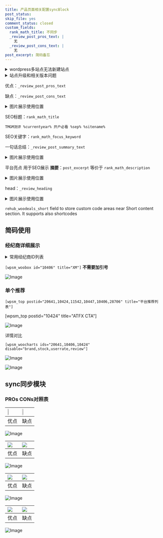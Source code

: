 ```yaml
---
title: 产品页面相关配置syncBlock
post_status: 
skip_file: yes
comment_status: closed
custom_fields:
  rank_math_title: 不同步
  _review_post_pros_text: |
    无
  _review_post_cons_text: |
    无
post_excerpt: 简码备忘
---
```

<details><summary>wordpress多站点无法新建站点</summary>

<li>和报错需要清理cookies一样的原因</li>
<li>wp-config.php里面<code>define( 'SUBDOMAIN_INSTALL', false );//子域名安装</code></li>
<li>新建子站点是用<code>define( 'SUBDOMAIN_INSTALL', true);//子域名安装</code> 完成以后，改成<code>false</code></li>
</details>

<details><summary>站点升级和相关版本问题</summary>

<p>wordpress：5.9.9
woocommerce：7.5.1
出现问题的地方：主题选项里面>><strong>Product layout >>compact style</strong></p>
<p>如何出现没有用过的字段 导致无法保存。先导出配置 然后进行修改，后面再次恢复即可。</p>
<p>出现部分字段无法显示时，需要返回默认布局后，对产品进行保存就好了。</p>
<p></p>
</details>

优点：`_review_post_pros_text`

缺点：`_review_post_cons_text`

<details><summary>图片展示使用位置</summary>

<img src="https://prod-files-secure.s3.us-west-2.amazonaws.com/39ed1227-6d7d-4570-be36-9ccd4a2c4241/f51d3d83-55d4-4bdf-9604-f37ec77ab556/Untitled.png?X-Amz-Algorithm=AWS4-HMAC-SHA256&X-Amz-Content-Sha256=UNSIGNED-PAYLOAD&X-Amz-Credential=ASIAZI2LB4666FYHEV3J%2F20250912%2Fus-west-2%2Fs3%2Faws4_request&X-Amz-Date=20250912T105517Z&X-Amz-Expires=3600&X-Amz-Security-Token=IQoJb3JpZ2luX2VjELL%2F%2F%2F%2F%2F%2F%2F%2F%2F%2FwEaCXVzLXdlc3QtMiJHMEUCIQD0fqxUmeFiFLhG1%2BgkNzXdjjvyGKxMm%2FDFO25dex9C%2BQIge2Og2jVDp9fJ5rtpo%2F5Nzw5NlHkvxktzfSgEpcjFpJMq%2FwMIKxAAGgw2Mzc0MjMxODM4MDUiDPIUsYOAl7n0KS7asircA1coE0F6gy9v%2Bf8VAIuEjiuCtWvRbETZWnDJKgkFVSktlca6p8R32cNDmpG5aH%2F%2BkjYmqibdItz%2FkIgVM0JLNq5F%2FojpKIHzc%2BVl69FMMeThjgH6Bx%2Boj%2BxixjJKIWvg6kgy%2BDlECW3jDLtu4JwF4UIXFrft1aIHVZJQwdyG8mwhyy5t0U8JRxqlqtupDe8YOWmS%2FqGNVtJdRf7QX9Qyw5rTbXR1Mv%2BrlNo5FYvey2Y9mUpqEXwFshxDeXYMiD4DAjuLUN6iQSZyIZDxovBmOGEnBcAbHIp0T4pGlsalSqVhSjdtb%2FZ2JsDUa6xL3GYiy26rEf%2BIK8woi5tm%2FKBdhHRZ7MDB9PPjHBRgbwoyaM45RdOk%2FJ1FjmdlFF7dM4qCfkNZtJTwPKKEzuLopVaTyUPh3lDazQdgmIdNTmdTsQxz347nLJtHtHYQ0Y85ICsLEQOzEOTOSAyyEyP2zuhgDC9iSYKLKz5ERoUp4TWJDtxGQ5qDDmftKAKnH5QDT1gBT%2FamBQ3UfW5VZCoknswsYiHVCu4RCPNvETG%2BPVVOLpuwpsLowEVPzSf00X1bzWr%2FfKaQ7yDKHyuGFMprMVsOLZSGk5lEXFz6MA7Ageaec56ZoB4Nmz7qWl7LrCh3MOvlj8YGOqUBlnil0fHlNcAgjM3dhYa%2BzFSLyRXlxIY%2B5n5fUeGHWEgf%2B0ZfM1vd0GSSoERFp%2BFrDiA%2BF0JTU%2BYdHLjciL3%2Bydgte09%2BVH1%2FFCyx4QmHVzpxqRrPMP0ozQXzs397uzWfLTsRFSdJ6yqHrgnaaEiKG3r4Jgmpx2OHDJi2kEjHvdB%2BoMkFgvxATxqwZvIB2giptMtGwrJjNGpMdWM9sIiLn8Mfzin1&X-Amz-Signature=4cb67237f0c1a06c51d966c70fbcb3c9fd3ce204c06a9a7a3b8fb454f552f26a&X-Amz-SignedHeaders=host&x-amz-checksum-mode=ENABLED&x-id=GetObject" alt="Image">
</details>

SEO标题：`rank_math_title`

`TMGM测评 %currentyear% 开户必看 %sep% %sitename%`

SEO关键字：`rank_math_focus_keyword`

一句话总结：`_review_post_summary_text`

<details><summary>图片展示使用位置</summary>

<img src="https://prod-files-secure.s3.us-west-2.amazonaws.com/39ed1227-6d7d-4570-be36-9ccd4a2c4241/4b96a922-296c-4f4e-8630-d1c870cbce01/Untitled.png?X-Amz-Algorithm=AWS4-HMAC-SHA256&X-Amz-Content-Sha256=UNSIGNED-PAYLOAD&X-Amz-Credential=ASIAZI2LB466V45POXEB%2F20250912%2Fus-west-2%2Fs3%2Faws4_request&X-Amz-Date=20250912T105517Z&X-Amz-Expires=3600&X-Amz-Security-Token=IQoJb3JpZ2luX2VjELL%2F%2F%2F%2F%2F%2F%2F%2F%2F%2FwEaCXVzLXdlc3QtMiJHMEUCIGvElA1kZaVtaKTcRbZYG7L7iUxbLJswwl0A%2Fsiutvu8AiEAwtZB5vf6CRXJJh3QXbo%2BRNCR9K7%2FR0AvgaJhswoNUGQq%2FwMIKxAAGgw2Mzc0MjMxODM4MDUiDLMJbADZ0MuQEwvxSSrcA7zE5OAcRukfHJdCum90GOCN9v38r9OO1IRBbI2kD04KWE1OxZEA7tSzXO4bn95sBv%2BPWYOJgDeIHDmkelYMik1433BCV8x%2F6hxPqtb4MXPKeyDjEDK9bRZ3vR1noJ9JJ4BIyIAQWEyKy9dU38FuN0B3VTrA%2FTB0r%2BTdovWlgM3breCvVvmJNf6tD3jj%2Bh4wCvlefRgf33dfpqoQfUdesDeAKxEl%2FJUxIG4dZdTO1jMOrnxocMLnifJ2ZpxFolMycQb%2FUk4P%2FvWrFPLgffCeq7e9SZRbCcupZMRmJlFggUhJoXF%2FeULkRYurQUVj9ba%2Bwu7S9IPOQ83o0VZQB19Kec0y%2FWydkY%2Bln89WEVzhosXmQ%2BTiI48cPdq7Rke86N5MHHpGChqinBvehKV%2FWbRuVaNj25E01dGqIJ1eruUUIA0LXF9WzttSDB2EAZkw4BGKgnHYTCm2TjfROpJalaH4RVVCdZ1Knv%2BwFBBYx51LtFWznSvssvk0oNdrmzo%2B3X9FiatLCdq5KHj0oTvpAORcOiKQjVeN0lPPdG%2BdUTBx4jpppK1s5mQQIcpS4BGnS0uZ8DZ2g1htJO40MOti1IPZIAD%2Bi%2FCffX%2F9hc%2F7y8yA0bB8lVfhK4GOGvoX0hJPMJHmj8YGOqUBwDaxiCrKfu%2F3%2BI2YK%2FevIItQsefxVasObGF2WUcYnFtY2pVf3kaa4FEG0F07qwK8NFX4XqxBJmOeBK8pALr9QhzG%2FbbCGhj%2FQYHwvGhb6Uf45GxT1SKjHp01NEbF6ULjv10lMIHOufWnsRq0FusdDwQNW24Skrb5KfD36c8IR7S5vfRVJQWQZDPw9fNriG9EmUmiG9fVJFZfmlxbJqW3JMrQx%2FMw&X-Amz-Signature=5dacfba35672351d00e1de68f6d1ffd3210cd8cf34ddcd25c0bcc67f34bc498a&X-Amz-SignedHeaders=host&x-amz-checksum-mode=ENABLED&x-id=GetObject" alt="Image">
</details>

平台亮点 用于SEO展示 **摘要**：`post_excerpt`  等价于 `rank_math_description`

<details><summary>图片展示使用位置</summary>

<img src="https://prod-files-secure.s3.us-west-2.amazonaws.com/39ed1227-6d7d-4570-be36-9ccd4a2c4241/1ee11f63-b60a-4dfe-a7a7-d58ff23b5d88/Untitled.png?X-Amz-Algorithm=AWS4-HMAC-SHA256&X-Amz-Content-Sha256=UNSIGNED-PAYLOAD&X-Amz-Credential=ASIAZI2LB466QL6XMUXW%2F20250912%2Fus-west-2%2Fs3%2Faws4_request&X-Amz-Date=20250912T105517Z&X-Amz-Expires=3600&X-Amz-Security-Token=IQoJb3JpZ2luX2VjELL%2F%2F%2F%2F%2F%2F%2F%2F%2F%2FwEaCXVzLXdlc3QtMiJIMEYCIQDZVVWwRit10OC%2FKoJaNWWKwPYmEAFNCp6ZjIp00PdeDAIhAMNy8Do479UpP%2Ba1vOO9N7c0wWGp13LKxbl0pGwpVR6ZKv8DCCsQABoMNjM3NDIzMTgzODA1IgzGEEm7pktB4ptnExAq3ANDN4m4bYQbxyfalRq3LU6RYlSnFNHyyC9EAa4ws9a%2FFJhs%2BZ3nYDjfkFWOhDm48%2FC5mHpgYDWZd51RTD34ZOmjZwpjz2uAPioDbc4NRabHB2K1SQJYZrn1bcWi21chOS56TEk4ka%2B8Ov2PdWWC8GjHUuAuQkncJZiZTYpknL7v7RbhffXx2pYyYvBlJYEJMGtzedf540Gc45VStUc48XYgWdD5tU76TK%2BSKNYLZ9TQRWbL5gEGrkIhwtyPRojv3yWpwqnDLk%2B65FKMH2WXuzJNHr%2F8Gv2kiOEOy4UvufNs7cS2LE4amnKMVXxkdPUCa7AkVEqp%2BJvZoElQ3rZQn0gCnTt%2FRN1BXHueu52XVqDfmtnjanIwAtKwar%2BgYvk71YZfECBMTUhbVgUw0c5r3uyutnACOrVMQQuKIw3B31OmruiNw9gl5m%2B%2BuwfHJ%2FddYTO0IAX3OK2WJKRh0GZW9aV0hQym1VKp6LJAxtogC%2FWHToig7quvtbikNfb0C2Y75NbFazoIQcOxZVqUtHeD3aM5mlV2JDVv7Ikh5Ag0mF7h0H10HOADxMKN7rWqxE1uZ0Iw0CdyukzCSdPRx1IhVDzrV2yiUKVSb91n0iKYg99vZ%2FODWwSYUIccfUF5uTDO5o%2FGBjqkATCPRDibgrJSgmGumcGXjFDwZGTep41AJPoOUfjHsb8Xcn6orOW4hnNYrN3q2eRhID3uM592oXXKoMjlgcMOQVyaoYOv77hdfir5TcpddtGLzhK3%2F6wfXmMu5ugZmqWMTp29ZnjBt8L76cuORYarbtQv2Dq414mr%2BVefxDXFCpFIv4L3970ErCJHvCal2vsjI7yuUCDklCPJbWudJGHVWLqfcH3L&X-Amz-Signature=944950dfd00346e000d1e52105351af0b4729074dae26a25598c36a45b82dcf6&X-Amz-SignedHeaders=host&x-amz-checksum-mode=ENABLED&x-id=GetObject" alt="Image">
<img src="https://prod-files-secure.s3.us-west-2.amazonaws.com/39ed1227-6d7d-4570-be36-9ccd4a2c4241/ad4118b5-78d8-4fbe-801e-3b29b5d99c01/Untitled.png?X-Amz-Algorithm=AWS4-HMAC-SHA256&X-Amz-Content-Sha256=UNSIGNED-PAYLOAD&X-Amz-Credential=ASIAZI2LB466QL6XMUXW%2F20250912%2Fus-west-2%2Fs3%2Faws4_request&X-Amz-Date=20250912T105517Z&X-Amz-Expires=3600&X-Amz-Security-Token=IQoJb3JpZ2luX2VjELL%2F%2F%2F%2F%2F%2F%2F%2F%2F%2FwEaCXVzLXdlc3QtMiJIMEYCIQDZVVWwRit10OC%2FKoJaNWWKwPYmEAFNCp6ZjIp00PdeDAIhAMNy8Do479UpP%2Ba1vOO9N7c0wWGp13LKxbl0pGwpVR6ZKv8DCCsQABoMNjM3NDIzMTgzODA1IgzGEEm7pktB4ptnExAq3ANDN4m4bYQbxyfalRq3LU6RYlSnFNHyyC9EAa4ws9a%2FFJhs%2BZ3nYDjfkFWOhDm48%2FC5mHpgYDWZd51RTD34ZOmjZwpjz2uAPioDbc4NRabHB2K1SQJYZrn1bcWi21chOS56TEk4ka%2B8Ov2PdWWC8GjHUuAuQkncJZiZTYpknL7v7RbhffXx2pYyYvBlJYEJMGtzedf540Gc45VStUc48XYgWdD5tU76TK%2BSKNYLZ9TQRWbL5gEGrkIhwtyPRojv3yWpwqnDLk%2B65FKMH2WXuzJNHr%2F8Gv2kiOEOy4UvufNs7cS2LE4amnKMVXxkdPUCa7AkVEqp%2BJvZoElQ3rZQn0gCnTt%2FRN1BXHueu52XVqDfmtnjanIwAtKwar%2BgYvk71YZfECBMTUhbVgUw0c5r3uyutnACOrVMQQuKIw3B31OmruiNw9gl5m%2B%2BuwfHJ%2FddYTO0IAX3OK2WJKRh0GZW9aV0hQym1VKp6LJAxtogC%2FWHToig7quvtbikNfb0C2Y75NbFazoIQcOxZVqUtHeD3aM5mlV2JDVv7Ikh5Ag0mF7h0H10HOADxMKN7rWqxE1uZ0Iw0CdyukzCSdPRx1IhVDzrV2yiUKVSb91n0iKYg99vZ%2FODWwSYUIccfUF5uTDO5o%2FGBjqkATCPRDibgrJSgmGumcGXjFDwZGTep41AJPoOUfjHsb8Xcn6orOW4hnNYrN3q2eRhID3uM592oXXKoMjlgcMOQVyaoYOv77hdfir5TcpddtGLzhK3%2F6wfXmMu5ugZmqWMTp29ZnjBt8L76cuORYarbtQv2Dq414mr%2BVefxDXFCpFIv4L3970ErCJHvCal2vsjI7yuUCDklCPJbWudJGHVWLqfcH3L&X-Amz-Signature=2934b6c5c5d7df34841238e22693fde100f36b65d277c3b16fbfc7a9976ffee0&X-Amz-SignedHeaders=host&x-amz-checksum-mode=ENABLED&x-id=GetObject" alt="Image">
<img src="https://prod-files-secure.s3.us-west-2.amazonaws.com/39ed1227-6d7d-4570-be36-9ccd4a2c4241/a38cf7c9-a79c-4b64-9e94-13589fe0758b/Untitled.png?X-Amz-Algorithm=AWS4-HMAC-SHA256&X-Amz-Content-Sha256=UNSIGNED-PAYLOAD&X-Amz-Credential=ASIAZI2LB466QL6XMUXW%2F20250912%2Fus-west-2%2Fs3%2Faws4_request&X-Amz-Date=20250912T105517Z&X-Amz-Expires=3600&X-Amz-Security-Token=IQoJb3JpZ2luX2VjELL%2F%2F%2F%2F%2F%2F%2F%2F%2F%2FwEaCXVzLXdlc3QtMiJIMEYCIQDZVVWwRit10OC%2FKoJaNWWKwPYmEAFNCp6ZjIp00PdeDAIhAMNy8Do479UpP%2Ba1vOO9N7c0wWGp13LKxbl0pGwpVR6ZKv8DCCsQABoMNjM3NDIzMTgzODA1IgzGEEm7pktB4ptnExAq3ANDN4m4bYQbxyfalRq3LU6RYlSnFNHyyC9EAa4ws9a%2FFJhs%2BZ3nYDjfkFWOhDm48%2FC5mHpgYDWZd51RTD34ZOmjZwpjz2uAPioDbc4NRabHB2K1SQJYZrn1bcWi21chOS56TEk4ka%2B8Ov2PdWWC8GjHUuAuQkncJZiZTYpknL7v7RbhffXx2pYyYvBlJYEJMGtzedf540Gc45VStUc48XYgWdD5tU76TK%2BSKNYLZ9TQRWbL5gEGrkIhwtyPRojv3yWpwqnDLk%2B65FKMH2WXuzJNHr%2F8Gv2kiOEOy4UvufNs7cS2LE4amnKMVXxkdPUCa7AkVEqp%2BJvZoElQ3rZQn0gCnTt%2FRN1BXHueu52XVqDfmtnjanIwAtKwar%2BgYvk71YZfECBMTUhbVgUw0c5r3uyutnACOrVMQQuKIw3B31OmruiNw9gl5m%2B%2BuwfHJ%2FddYTO0IAX3OK2WJKRh0GZW9aV0hQym1VKp6LJAxtogC%2FWHToig7quvtbikNfb0C2Y75NbFazoIQcOxZVqUtHeD3aM5mlV2JDVv7Ikh5Ag0mF7h0H10HOADxMKN7rWqxE1uZ0Iw0CdyukzCSdPRx1IhVDzrV2yiUKVSb91n0iKYg99vZ%2FODWwSYUIccfUF5uTDO5o%2FGBjqkATCPRDibgrJSgmGumcGXjFDwZGTep41AJPoOUfjHsb8Xcn6orOW4hnNYrN3q2eRhID3uM592oXXKoMjlgcMOQVyaoYOv77hdfir5TcpddtGLzhK3%2F6wfXmMu5ugZmqWMTp29ZnjBt8L76cuORYarbtQv2Dq414mr%2BVefxDXFCpFIv4L3970ErCJHvCal2vsjI7yuUCDklCPJbWudJGHVWLqfcH3L&X-Amz-Signature=0a12c40abde813fff4195674ab4bbb0a506ab869be83e91a0fde19cffc79d7bd&X-Amz-SignedHeaders=host&x-amz-checksum-mode=ENABLED&x-id=GetObject" alt="Image">
<img src="https://prod-files-secure.s3.us-west-2.amazonaws.com/39ed1227-6d7d-4570-be36-9ccd4a2c4241/7da6fc1e-d2ac-42ae-8c75-cb5749aa18f6/Untitled.png?X-Amz-Algorithm=AWS4-HMAC-SHA256&X-Amz-Content-Sha256=UNSIGNED-PAYLOAD&X-Amz-Credential=ASIAZI2LB466QL6XMUXW%2F20250912%2Fus-west-2%2Fs3%2Faws4_request&X-Amz-Date=20250912T105517Z&X-Amz-Expires=3600&X-Amz-Security-Token=IQoJb3JpZ2luX2VjELL%2F%2F%2F%2F%2F%2F%2F%2F%2F%2FwEaCXVzLXdlc3QtMiJIMEYCIQDZVVWwRit10OC%2FKoJaNWWKwPYmEAFNCp6ZjIp00PdeDAIhAMNy8Do479UpP%2Ba1vOO9N7c0wWGp13LKxbl0pGwpVR6ZKv8DCCsQABoMNjM3NDIzMTgzODA1IgzGEEm7pktB4ptnExAq3ANDN4m4bYQbxyfalRq3LU6RYlSnFNHyyC9EAa4ws9a%2FFJhs%2BZ3nYDjfkFWOhDm48%2FC5mHpgYDWZd51RTD34ZOmjZwpjz2uAPioDbc4NRabHB2K1SQJYZrn1bcWi21chOS56TEk4ka%2B8Ov2PdWWC8GjHUuAuQkncJZiZTYpknL7v7RbhffXx2pYyYvBlJYEJMGtzedf540Gc45VStUc48XYgWdD5tU76TK%2BSKNYLZ9TQRWbL5gEGrkIhwtyPRojv3yWpwqnDLk%2B65FKMH2WXuzJNHr%2F8Gv2kiOEOy4UvufNs7cS2LE4amnKMVXxkdPUCa7AkVEqp%2BJvZoElQ3rZQn0gCnTt%2FRN1BXHueu52XVqDfmtnjanIwAtKwar%2BgYvk71YZfECBMTUhbVgUw0c5r3uyutnACOrVMQQuKIw3B31OmruiNw9gl5m%2B%2BuwfHJ%2FddYTO0IAX3OK2WJKRh0GZW9aV0hQym1VKp6LJAxtogC%2FWHToig7quvtbikNfb0C2Y75NbFazoIQcOxZVqUtHeD3aM5mlV2JDVv7Ikh5Ag0mF7h0H10HOADxMKN7rWqxE1uZ0Iw0CdyukzCSdPRx1IhVDzrV2yiUKVSb91n0iKYg99vZ%2FODWwSYUIccfUF5uTDO5o%2FGBjqkATCPRDibgrJSgmGumcGXjFDwZGTep41AJPoOUfjHsb8Xcn6orOW4hnNYrN3q2eRhID3uM592oXXKoMjlgcMOQVyaoYOv77hdfir5TcpddtGLzhK3%2F6wfXmMu5ugZmqWMTp29ZnjBt8L76cuORYarbtQv2Dq414mr%2BVefxDXFCpFIv4L3970ErCJHvCal2vsjI7yuUCDklCPJbWudJGHVWLqfcH3L&X-Amz-Signature=9467a93549c4bf774bdef889d434b61279074911a50f93b17d53e3f3fcc8cc81&X-Amz-SignedHeaders=host&x-amz-checksum-mode=ENABLED&x-id=GetObject" alt="Image">
<img src="https://prod-files-secure.s3.us-west-2.amazonaws.com/39ed1227-6d7d-4570-be36-9ccd4a2c4241/7e97f40a-eaee-47f5-b2f9-475f96808fa7/Untitled.png?X-Amz-Algorithm=AWS4-HMAC-SHA256&X-Amz-Content-Sha256=UNSIGNED-PAYLOAD&X-Amz-Credential=ASIAZI2LB466QL6XMUXW%2F20250912%2Fus-west-2%2Fs3%2Faws4_request&X-Amz-Date=20250912T105517Z&X-Amz-Expires=3600&X-Amz-Security-Token=IQoJb3JpZ2luX2VjELL%2F%2F%2F%2F%2F%2F%2F%2F%2F%2FwEaCXVzLXdlc3QtMiJIMEYCIQDZVVWwRit10OC%2FKoJaNWWKwPYmEAFNCp6ZjIp00PdeDAIhAMNy8Do479UpP%2Ba1vOO9N7c0wWGp13LKxbl0pGwpVR6ZKv8DCCsQABoMNjM3NDIzMTgzODA1IgzGEEm7pktB4ptnExAq3ANDN4m4bYQbxyfalRq3LU6RYlSnFNHyyC9EAa4ws9a%2FFJhs%2BZ3nYDjfkFWOhDm48%2FC5mHpgYDWZd51RTD34ZOmjZwpjz2uAPioDbc4NRabHB2K1SQJYZrn1bcWi21chOS56TEk4ka%2B8Ov2PdWWC8GjHUuAuQkncJZiZTYpknL7v7RbhffXx2pYyYvBlJYEJMGtzedf540Gc45VStUc48XYgWdD5tU76TK%2BSKNYLZ9TQRWbL5gEGrkIhwtyPRojv3yWpwqnDLk%2B65FKMH2WXuzJNHr%2F8Gv2kiOEOy4UvufNs7cS2LE4amnKMVXxkdPUCa7AkVEqp%2BJvZoElQ3rZQn0gCnTt%2FRN1BXHueu52XVqDfmtnjanIwAtKwar%2BgYvk71YZfECBMTUhbVgUw0c5r3uyutnACOrVMQQuKIw3B31OmruiNw9gl5m%2B%2BuwfHJ%2FddYTO0IAX3OK2WJKRh0GZW9aV0hQym1VKp6LJAxtogC%2FWHToig7quvtbikNfb0C2Y75NbFazoIQcOxZVqUtHeD3aM5mlV2JDVv7Ikh5Ag0mF7h0H10HOADxMKN7rWqxE1uZ0Iw0CdyukzCSdPRx1IhVDzrV2yiUKVSb91n0iKYg99vZ%2FODWwSYUIccfUF5uTDO5o%2FGBjqkATCPRDibgrJSgmGumcGXjFDwZGTep41AJPoOUfjHsb8Xcn6orOW4hnNYrN3q2eRhID3uM592oXXKoMjlgcMOQVyaoYOv77hdfir5TcpddtGLzhK3%2F6wfXmMu5ugZmqWMTp29ZnjBt8L76cuORYarbtQv2Dq414mr%2BVefxDXFCpFIv4L3970ErCJHvCal2vsjI7yuUCDklCPJbWudJGHVWLqfcH3L&X-Amz-Signature=a04c576d6804a379c40e9440d9aec7cb90ec5521a108fc69165df1aa9a94ccd0&X-Amz-SignedHeaders=host&x-amz-checksum-mode=ENABLED&x-id=GetObject" alt="Image">
</details>

head：`_review_heading`

<details><summary>图片展示使用位置</summary>

<img src="https://prod-files-secure.s3.us-west-2.amazonaws.com/39ed1227-6d7d-4570-be36-9ccd4a2c4241/3a4650ad-9887-415c-889a-edd51fa54f27/Untitled.png?X-Amz-Algorithm=AWS4-HMAC-SHA256&X-Amz-Content-Sha256=UNSIGNED-PAYLOAD&X-Amz-Credential=ASIAZI2LB4664YBPD4GR%2F20250912%2Fus-west-2%2Fs3%2Faws4_request&X-Amz-Date=20250912T105517Z&X-Amz-Expires=3600&X-Amz-Security-Token=IQoJb3JpZ2luX2VjELP%2F%2F%2F%2F%2F%2F%2F%2F%2F%2FwEaCXVzLXdlc3QtMiJHMEUCIQC6s8%2FmX7CqBZ5eWtgSz2FW9NYJYpjwQ1NpOrjhaFM5ewIgXQnA5p5W1qzX5kCVeiNly6ZhmtszCWb%2FSVk%2BiR%2Bfyroq%2FwMIKxAAGgw2Mzc0MjMxODM4MDUiDFBvpKH8qrhL9yYrJSrcA%2FojwdAL5%2BUZbiTsbq8ePUU%2BhpL%2F5HWqUhAD7l%2B1TgZJO0LacfKNEk2ZCFWuw77QrnDBSrxvOTYDylQYrJcNrZuc3T3ZPiUVBV%2BDXeClg6jveqTg9zdjJ4JDm8fASjvXD7lwUEC4NQOiLRgpcW%2FPyXJj3BSpngJxCXDwNApJ6NNIcsc2AspWpzh9AE1Cppl7izL0f%2FpIXCJLLDimm07GIky16yIHHW3N9xyWb%2FFfLVq%2F0S1t4ownwEplnY%2BJmgNFBhKYcnqrT9CFSVu%2FOzd3Yeflvau5uTWdKZqINE2uCESUl0hphs7p%2FMO0Q9509KwgJ%2FbCbxIvDR7DOU7UzDnRl6Dq6boS7Sko1jcSdNRYtbMtNJJ0LlIU8%2FjtNq4f36zFOIGo9g6gQMpYZPEvU7bSPCyfxesiczkPuIh7P%2BSVlja6Vr%2Ff%2B9V06juV9qRvN1VfoPusi9uewElpWa5XM9NCvn8fArKsphgkYMzo4ZEUdjnUaefEkbjolDlaewgGmbqLApqNIJ8opoEIkd0s8%2F%2BB2hvtRfRizSFARPwmQooTsgRpBKkFZKnzBHqKz%2FQYTJCZEIbwXnnrpGAy2nqJTe7Uspemumg2c%2BFxPQ%2FabjZ%2BDRXagAIbQCz5XxVGVD4bMODmj8YGOqUBVM1bU1%2Fso2k6Xy%2BV%2FvTXO1iEOS9UBdK6fr%2Fxjk4Nd7tlGH%2FFD1kDnXjoN0%2FmESod%2F0UUBEQSII81lJvnMwD4SdsYxOnAOdPizTGtSuqNDokJNMGqeVlqjRJg4xtE4Y4wyO30soPprw2NgpJb8WSRVld03lY%2FVz%2FKeGV6sEgj4f7WPu9C2%2FtWUgew3DVe6w8H6TakXTkR62tpHCwjNv6w0JO16%2FHP&X-Amz-Signature=8d7e15dae3f45a3bf049faf0353107f638fd27750f150bf87f933c4728b6361e&X-Amz-SignedHeaders=host&x-amz-checksum-mode=ENABLED&x-id=GetObject" alt="Image">
</details>

`rehub_woodeals_short`	field to store custom code areas near Short content section. It supports also shortcodes



## 简码使用

### 经纪商详细展示

<details><summary>常用经纪商ID列表</summary>

<pre><code class="php">嘉盛 ===> 20641  [wpsm_woobox id="20641" title="嘉盛"]
易信easymarkets ===> 11542  [wpsm_woobox id="11542" title="易信easymarkets"]
ATFX外汇 ===> 10424  [wpsm_woobox id="10424" title="ATFX"]
XM ===> 10406  [wpsm_woobox id="10406" title="XM"]
TMGM ===> 29622  [wpsm_woobox id="29622" title="TMGM"]
HYCM ===> 10447  [wpsm_woobox id="10447" title="HYCM"]
fpmarkets澳福外汇 ===> 20639  [wpsm_woobox id="20639" title="fpmarkets澳福外汇"]</code></pre>
</details>

`[wpsm_woobox id="10406" title="XM"]` **不需要加引号**

![Image](https://prod-files-secure.s3.us-west-2.amazonaws.com/39ed1227-6d7d-4570-be36-9ccd4a2c4241/4f898f9d-0fa7-4e43-acd3-ac6bc7be575a/Untitled.png?X-Amz-Algorithm=AWS4-HMAC-SHA256&X-Amz-Content-Sha256=UNSIGNED-PAYLOAD&X-Amz-Credential=ASIAZI2LB4665EYQ4NEV%2F20250912%2Fus-west-2%2Fs3%2Faws4_request&X-Amz-Date=20250912T105516Z&X-Amz-Expires=3600&X-Amz-Security-Token=IQoJb3JpZ2luX2VjELL%2F%2F%2F%2F%2F%2F%2F%2F%2F%2FwEaCXVzLXdlc3QtMiJIMEYCIQDTkMhuxRvRi6TxaCk5xI734RiFcTpboXN6s6ka8nExowIhAOcKRla2wtboF0H8vphQmV3%2BDsdJfzpaO6buo4qv9cd%2BKv8DCCsQABoMNjM3NDIzMTgzODA1Igwv97hIMf2nCpyLlKEq3ANYzXq92b7rPOLRW4sA4jeIK7kpfIssIFCB2Kvelpi2dEIXUdEH9F6XT%2FT9%2BQlu2z9QiR3PFdxrvpbvbn0%2FS9PieFOYFDNF9%2FMbI%2BISYmrqb7tltJxFjuZZY1cn6T4kwMANzYv8gcBMkgRKPofnQ%2FaB7sWBK8H%2Fv77ENrdaniZyowvqPu5YfGkuB%2Bf6gWJAClsGvBa%2Br%2FHJ%2BCuUNX8YYDwHmP%2BX2wtZbnljSGh%2B6%2BZOOn3g0T%2BESEkwFJvcfyFQs63zG5BFGgNlLYYBTM5TO7khX4oHQxgi9p%2FoPVZhz2KokbJqsjbyqZW%2FCzEWmgkmL07DJYwsLt62ekStk9C7AzcgWsX7NAVJ3G4e302li2ZEMcmPpa1ng1Y5Pdg%2FNE9Lz4nJRwnsWHXchm3nbnkxL5pUhGoH%2FOyriX4vNoJNqSkIJSWh%2BnKCD60zmZRswHY1M9ks26eqaJfhVZOpOdz5p2DEwHTYi1N1e%2BrNGVTKA3A%2FxE99EhrZ%2BPzcTToTxKX7dijKD2H2eCuUlddgfuaGTwS7R5ELeZJaonlXpqqt3yg0pm7IpYnQATSm6nP7zQ6QCorH7WpnXNK7CwXddciH7D%2BCDtaxDJfnuDg23gZ4Ysb3%2FjrzPCTiGxaNnuV4kTD%2F5Y%2FGBjqkAZ2sje%2F0lkq0A2gD8bE%2BEK%2FXdhUEzHEz4rc3GHa332VtG5sfcSKdR%2BbTDSx6Y0eUKUHFquLVyfQdZwBN%2BKj%2FBcU7mmF6PVN67pRrSfDZH0qHJqt7%2Bqc%2B8H3Uo0uUfxWmFRZsDg%2F%2FrZlXsYJq3xl1GDaB8ZX933B4rXwt4FOPAklMGnCjvzKPQ%2B1Hovk4pUCtLMzUPr%2BI%2FlsZRYax1b1sbFp0Ed0N&X-Amz-Signature=5e9be764991e21a708e5164f6e4bcd77d544f1d6b8a3c6fec8c338cbf6adfe16&X-Amz-SignedHeaders=host&x-amz-checksum-mode=ENABLED&x-id=GetObject)

### 单个推荐
`[wpsm_top postid="20641,10424,11542,10447,10406,28706" title="平台推荐列表"]`

[wpsm_top postid="10424" title="ATFX CTA"]

![Image](https://prod-files-secure.s3.us-west-2.amazonaws.com/39ed1227-6d7d-4570-be36-9ccd4a2c4241/5ac620dc-51a8-48b6-b55d-91f47299193c/Untitled.png?X-Amz-Algorithm=AWS4-HMAC-SHA256&X-Amz-Content-Sha256=UNSIGNED-PAYLOAD&X-Amz-Credential=ASIAZI2LB4665EYQ4NEV%2F20250912%2Fus-west-2%2Fs3%2Faws4_request&X-Amz-Date=20250912T105516Z&X-Amz-Expires=3600&X-Amz-Security-Token=IQoJb3JpZ2luX2VjELL%2F%2F%2F%2F%2F%2F%2F%2F%2F%2FwEaCXVzLXdlc3QtMiJIMEYCIQDTkMhuxRvRi6TxaCk5xI734RiFcTpboXN6s6ka8nExowIhAOcKRla2wtboF0H8vphQmV3%2BDsdJfzpaO6buo4qv9cd%2BKv8DCCsQABoMNjM3NDIzMTgzODA1Igwv97hIMf2nCpyLlKEq3ANYzXq92b7rPOLRW4sA4jeIK7kpfIssIFCB2Kvelpi2dEIXUdEH9F6XT%2FT9%2BQlu2z9QiR3PFdxrvpbvbn0%2FS9PieFOYFDNF9%2FMbI%2BISYmrqb7tltJxFjuZZY1cn6T4kwMANzYv8gcBMkgRKPofnQ%2FaB7sWBK8H%2Fv77ENrdaniZyowvqPu5YfGkuB%2Bf6gWJAClsGvBa%2Br%2FHJ%2BCuUNX8YYDwHmP%2BX2wtZbnljSGh%2B6%2BZOOn3g0T%2BESEkwFJvcfyFQs63zG5BFGgNlLYYBTM5TO7khX4oHQxgi9p%2FoPVZhz2KokbJqsjbyqZW%2FCzEWmgkmL07DJYwsLt62ekStk9C7AzcgWsX7NAVJ3G4e302li2ZEMcmPpa1ng1Y5Pdg%2FNE9Lz4nJRwnsWHXchm3nbnkxL5pUhGoH%2FOyriX4vNoJNqSkIJSWh%2BnKCD60zmZRswHY1M9ks26eqaJfhVZOpOdz5p2DEwHTYi1N1e%2BrNGVTKA3A%2FxE99EhrZ%2BPzcTToTxKX7dijKD2H2eCuUlddgfuaGTwS7R5ELeZJaonlXpqqt3yg0pm7IpYnQATSm6nP7zQ6QCorH7WpnXNK7CwXddciH7D%2BCDtaxDJfnuDg23gZ4Ysb3%2FjrzPCTiGxaNnuV4kTD%2F5Y%2FGBjqkAZ2sje%2F0lkq0A2gD8bE%2BEK%2FXdhUEzHEz4rc3GHa332VtG5sfcSKdR%2BbTDSx6Y0eUKUHFquLVyfQdZwBN%2BKj%2FBcU7mmF6PVN67pRrSfDZH0qHJqt7%2Bqc%2B8H3Uo0uUfxWmFRZsDg%2F%2FrZlXsYJq3xl1GDaB8ZX933B4rXwt4FOPAklMGnCjvzKPQ%2B1Hovk4pUCtLMzUPr%2BI%2FlsZRYax1b1sbFp0Ed0N&X-Amz-Signature=032745289a59fc37526b69144e0fac510039961025d186b83337866f88c0821a&X-Amz-SignedHeaders=host&x-amz-checksum-mode=ENABLED&x-id=GetObject)

详情对比

`[wpsm_woocharts ids="20641,10406,10424" disable="brand,stock,userrate,review"]`

![Image](https://prod-files-secure.s3.us-west-2.amazonaws.com/39ed1227-6d7d-4570-be36-9ccd4a2c4241/bf3ba45f-b9f3-4295-8aef-b4a495fd25f4/Untitled.png?X-Amz-Algorithm=AWS4-HMAC-SHA256&X-Amz-Content-Sha256=UNSIGNED-PAYLOAD&X-Amz-Credential=ASIAZI2LB4665EYQ4NEV%2F20250912%2Fus-west-2%2Fs3%2Faws4_request&X-Amz-Date=20250912T105516Z&X-Amz-Expires=3600&X-Amz-Security-Token=IQoJb3JpZ2luX2VjELL%2F%2F%2F%2F%2F%2F%2F%2F%2F%2FwEaCXVzLXdlc3QtMiJIMEYCIQDTkMhuxRvRi6TxaCk5xI734RiFcTpboXN6s6ka8nExowIhAOcKRla2wtboF0H8vphQmV3%2BDsdJfzpaO6buo4qv9cd%2BKv8DCCsQABoMNjM3NDIzMTgzODA1Igwv97hIMf2nCpyLlKEq3ANYzXq92b7rPOLRW4sA4jeIK7kpfIssIFCB2Kvelpi2dEIXUdEH9F6XT%2FT9%2BQlu2z9QiR3PFdxrvpbvbn0%2FS9PieFOYFDNF9%2FMbI%2BISYmrqb7tltJxFjuZZY1cn6T4kwMANzYv8gcBMkgRKPofnQ%2FaB7sWBK8H%2Fv77ENrdaniZyowvqPu5YfGkuB%2Bf6gWJAClsGvBa%2Br%2FHJ%2BCuUNX8YYDwHmP%2BX2wtZbnljSGh%2B6%2BZOOn3g0T%2BESEkwFJvcfyFQs63zG5BFGgNlLYYBTM5TO7khX4oHQxgi9p%2FoPVZhz2KokbJqsjbyqZW%2FCzEWmgkmL07DJYwsLt62ekStk9C7AzcgWsX7NAVJ3G4e302li2ZEMcmPpa1ng1Y5Pdg%2FNE9Lz4nJRwnsWHXchm3nbnkxL5pUhGoH%2FOyriX4vNoJNqSkIJSWh%2BnKCD60zmZRswHY1M9ks26eqaJfhVZOpOdz5p2DEwHTYi1N1e%2BrNGVTKA3A%2FxE99EhrZ%2BPzcTToTxKX7dijKD2H2eCuUlddgfuaGTwS7R5ELeZJaonlXpqqt3yg0pm7IpYnQATSm6nP7zQ6QCorH7WpnXNK7CwXddciH7D%2BCDtaxDJfnuDg23gZ4Ysb3%2FjrzPCTiGxaNnuV4kTD%2F5Y%2FGBjqkAZ2sje%2F0lkq0A2gD8bE%2BEK%2FXdhUEzHEz4rc3GHa332VtG5sfcSKdR%2BbTDSx6Y0eUKUHFquLVyfQdZwBN%2BKj%2FBcU7mmF6PVN67pRrSfDZH0qHJqt7%2Bqc%2B8H3Uo0uUfxWmFRZsDg%2F%2FrZlXsYJq3xl1GDaB8ZX933B4rXwt4FOPAklMGnCjvzKPQ%2B1Hovk4pUCtLMzUPr%2BI%2FlsZRYax1b1sbFp0Ed0N&X-Amz-Signature=962c788a35b3eb7875e3e90cee01ca79d506b36f5972c604fed05234964b8d4a&X-Amz-SignedHeaders=host&x-amz-checksum-mode=ENABLED&x-id=GetObject)

![Image](https://prod-files-secure.s3.us-west-2.amazonaws.com/39ed1227-6d7d-4570-be36-9ccd4a2c4241/30bc56ef-f383-4b48-9768-2ebc9e436ec0/Untitled.png?X-Amz-Algorithm=AWS4-HMAC-SHA256&X-Amz-Content-Sha256=UNSIGNED-PAYLOAD&X-Amz-Credential=ASIAZI2LB4665EYQ4NEV%2F20250912%2Fus-west-2%2Fs3%2Faws4_request&X-Amz-Date=20250912T105516Z&X-Amz-Expires=3600&X-Amz-Security-Token=IQoJb3JpZ2luX2VjELL%2F%2F%2F%2F%2F%2F%2F%2F%2F%2FwEaCXVzLXdlc3QtMiJIMEYCIQDTkMhuxRvRi6TxaCk5xI734RiFcTpboXN6s6ka8nExowIhAOcKRla2wtboF0H8vphQmV3%2BDsdJfzpaO6buo4qv9cd%2BKv8DCCsQABoMNjM3NDIzMTgzODA1Igwv97hIMf2nCpyLlKEq3ANYzXq92b7rPOLRW4sA4jeIK7kpfIssIFCB2Kvelpi2dEIXUdEH9F6XT%2FT9%2BQlu2z9QiR3PFdxrvpbvbn0%2FS9PieFOYFDNF9%2FMbI%2BISYmrqb7tltJxFjuZZY1cn6T4kwMANzYv8gcBMkgRKPofnQ%2FaB7sWBK8H%2Fv77ENrdaniZyowvqPu5YfGkuB%2Bf6gWJAClsGvBa%2Br%2FHJ%2BCuUNX8YYDwHmP%2BX2wtZbnljSGh%2B6%2BZOOn3g0T%2BESEkwFJvcfyFQs63zG5BFGgNlLYYBTM5TO7khX4oHQxgi9p%2FoPVZhz2KokbJqsjbyqZW%2FCzEWmgkmL07DJYwsLt62ekStk9C7AzcgWsX7NAVJ3G4e302li2ZEMcmPpa1ng1Y5Pdg%2FNE9Lz4nJRwnsWHXchm3nbnkxL5pUhGoH%2FOyriX4vNoJNqSkIJSWh%2BnKCD60zmZRswHY1M9ks26eqaJfhVZOpOdz5p2DEwHTYi1N1e%2BrNGVTKA3A%2FxE99EhrZ%2BPzcTToTxKX7dijKD2H2eCuUlddgfuaGTwS7R5ELeZJaonlXpqqt3yg0pm7IpYnQATSm6nP7zQ6QCorH7WpnXNK7CwXddciH7D%2BCDtaxDJfnuDg23gZ4Ysb3%2FjrzPCTiGxaNnuV4kTD%2F5Y%2FGBjqkAZ2sje%2F0lkq0A2gD8bE%2BEK%2FXdhUEzHEz4rc3GHa332VtG5sfcSKdR%2BbTDSx6Y0eUKUHFquLVyfQdZwBN%2BKj%2FBcU7mmF6PVN67pRrSfDZH0qHJqt7%2Bqc%2B8H3Uo0uUfxWmFRZsDg%2F%2FrZlXsYJq3xl1GDaB8ZX933B4rXwt4FOPAklMGnCjvzKPQ%2B1Hovk4pUCtLMzUPr%2BI%2FlsZRYax1b1sbFp0Ed0N&X-Amz-Signature=d20b6ed64c655ba65130613858901cd55df718df659726a0ae6708ebe8cda294&X-Amz-SignedHeaders=host&x-amz-checksum-mode=ENABLED&x-id=GetObject)

## sync同步模块

### PROs CONs对照表

| <img src="https://cdn.ifttt.fun/gh/jarlin8/OSS@main/icons/customize/pros.svg" height="auto" width="37.3%"> | <img src="https://cdn.ifttt.fun/gh/jarlin8/OSS@main/icons/customize/cons.svg" height="auto" width="28.8%"> |
| :--- | :--- |
| 优点 | 缺点 |

![Image](https://prod-files-secure.s3.us-west-2.amazonaws.com/39ed1227-6d7d-4570-be36-9ccd4a2c4241/8742b755-dfb5-4004-9a5f-d6e561664bd8/Untitled.png?X-Amz-Algorithm=AWS4-HMAC-SHA256&X-Amz-Content-Sha256=UNSIGNED-PAYLOAD&X-Amz-Credential=ASIAZI2LB4665EYQ4NEV%2F20250912%2Fus-west-2%2Fs3%2Faws4_request&X-Amz-Date=20250912T105516Z&X-Amz-Expires=3600&X-Amz-Security-Token=IQoJb3JpZ2luX2VjELL%2F%2F%2F%2F%2F%2F%2F%2F%2F%2FwEaCXVzLXdlc3QtMiJIMEYCIQDTkMhuxRvRi6TxaCk5xI734RiFcTpboXN6s6ka8nExowIhAOcKRla2wtboF0H8vphQmV3%2BDsdJfzpaO6buo4qv9cd%2BKv8DCCsQABoMNjM3NDIzMTgzODA1Igwv97hIMf2nCpyLlKEq3ANYzXq92b7rPOLRW4sA4jeIK7kpfIssIFCB2Kvelpi2dEIXUdEH9F6XT%2FT9%2BQlu2z9QiR3PFdxrvpbvbn0%2FS9PieFOYFDNF9%2FMbI%2BISYmrqb7tltJxFjuZZY1cn6T4kwMANzYv8gcBMkgRKPofnQ%2FaB7sWBK8H%2Fv77ENrdaniZyowvqPu5YfGkuB%2Bf6gWJAClsGvBa%2Br%2FHJ%2BCuUNX8YYDwHmP%2BX2wtZbnljSGh%2B6%2BZOOn3g0T%2BESEkwFJvcfyFQs63zG5BFGgNlLYYBTM5TO7khX4oHQxgi9p%2FoPVZhz2KokbJqsjbyqZW%2FCzEWmgkmL07DJYwsLt62ekStk9C7AzcgWsX7NAVJ3G4e302li2ZEMcmPpa1ng1Y5Pdg%2FNE9Lz4nJRwnsWHXchm3nbnkxL5pUhGoH%2FOyriX4vNoJNqSkIJSWh%2BnKCD60zmZRswHY1M9ks26eqaJfhVZOpOdz5p2DEwHTYi1N1e%2BrNGVTKA3A%2FxE99EhrZ%2BPzcTToTxKX7dijKD2H2eCuUlddgfuaGTwS7R5ELeZJaonlXpqqt3yg0pm7IpYnQATSm6nP7zQ6QCorH7WpnXNK7CwXddciH7D%2BCDtaxDJfnuDg23gZ4Ysb3%2FjrzPCTiGxaNnuV4kTD%2F5Y%2FGBjqkAZ2sje%2F0lkq0A2gD8bE%2BEK%2FXdhUEzHEz4rc3GHa332VtG5sfcSKdR%2BbTDSx6Y0eUKUHFquLVyfQdZwBN%2BKj%2FBcU7mmF6PVN67pRrSfDZH0qHJqt7%2Bqc%2B8H3Uo0uUfxWmFRZsDg%2F%2FrZlXsYJq3xl1GDaB8ZX933B4rXwt4FOPAklMGnCjvzKPQ%2B1Hovk4pUCtLMzUPr%2BI%2FlsZRYax1b1sbFp0Ed0N&X-Amz-Signature=ee7032f138ba26acd1edf32b259c127341e5c1623e218e7183ef53e65c24090a&X-Amz-SignedHeaders=host&x-amz-checksum-mode=ENABLED&x-id=GetObject)

| <img src="https://cdn.ifttt.fun/gh/jarlin8/OSS@main/icons/customize/pros1.svg" height="auto"> | <img src="https://cdn.ifttt.fun/gh/jarlin8/OSS@main/icons/customize/cons1.svg" height="auto"> |
| :--- | :--- |
| 优点 | 缺点 |

![Image](https://prod-files-secure.s3.us-west-2.amazonaws.com/39ed1227-6d7d-4570-be36-9ccd4a2c4241/806358f8-c9c4-4e17-bb35-c6c76a5397a5/Untitled.png?X-Amz-Algorithm=AWS4-HMAC-SHA256&X-Amz-Content-Sha256=UNSIGNED-PAYLOAD&X-Amz-Credential=ASIAZI2LB4665EYQ4NEV%2F20250912%2Fus-west-2%2Fs3%2Faws4_request&X-Amz-Date=20250912T105516Z&X-Amz-Expires=3600&X-Amz-Security-Token=IQoJb3JpZ2luX2VjELL%2F%2F%2F%2F%2F%2F%2F%2F%2F%2FwEaCXVzLXdlc3QtMiJIMEYCIQDTkMhuxRvRi6TxaCk5xI734RiFcTpboXN6s6ka8nExowIhAOcKRla2wtboF0H8vphQmV3%2BDsdJfzpaO6buo4qv9cd%2BKv8DCCsQABoMNjM3NDIzMTgzODA1Igwv97hIMf2nCpyLlKEq3ANYzXq92b7rPOLRW4sA4jeIK7kpfIssIFCB2Kvelpi2dEIXUdEH9F6XT%2FT9%2BQlu2z9QiR3PFdxrvpbvbn0%2FS9PieFOYFDNF9%2FMbI%2BISYmrqb7tltJxFjuZZY1cn6T4kwMANzYv8gcBMkgRKPofnQ%2FaB7sWBK8H%2Fv77ENrdaniZyowvqPu5YfGkuB%2Bf6gWJAClsGvBa%2Br%2FHJ%2BCuUNX8YYDwHmP%2BX2wtZbnljSGh%2B6%2BZOOn3g0T%2BESEkwFJvcfyFQs63zG5BFGgNlLYYBTM5TO7khX4oHQxgi9p%2FoPVZhz2KokbJqsjbyqZW%2FCzEWmgkmL07DJYwsLt62ekStk9C7AzcgWsX7NAVJ3G4e302li2ZEMcmPpa1ng1Y5Pdg%2FNE9Lz4nJRwnsWHXchm3nbnkxL5pUhGoH%2FOyriX4vNoJNqSkIJSWh%2BnKCD60zmZRswHY1M9ks26eqaJfhVZOpOdz5p2DEwHTYi1N1e%2BrNGVTKA3A%2FxE99EhrZ%2BPzcTToTxKX7dijKD2H2eCuUlddgfuaGTwS7R5ELeZJaonlXpqqt3yg0pm7IpYnQATSm6nP7zQ6QCorH7WpnXNK7CwXddciH7D%2BCDtaxDJfnuDg23gZ4Ysb3%2FjrzPCTiGxaNnuV4kTD%2F5Y%2FGBjqkAZ2sje%2F0lkq0A2gD8bE%2BEK%2FXdhUEzHEz4rc3GHa332VtG5sfcSKdR%2BbTDSx6Y0eUKUHFquLVyfQdZwBN%2BKj%2FBcU7mmF6PVN67pRrSfDZH0qHJqt7%2Bqc%2B8H3Uo0uUfxWmFRZsDg%2F%2FrZlXsYJq3xl1GDaB8ZX933B4rXwt4FOPAklMGnCjvzKPQ%2B1Hovk4pUCtLMzUPr%2BI%2FlsZRYax1b1sbFp0Ed0N&X-Amz-Signature=18958b3a91a65183367ab22e5ecebb9f7be8a9bbf7e68dbb7bcf7149367fad70&X-Amz-SignedHeaders=host&x-amz-checksum-mode=ENABLED&x-id=GetObject)

| <img src="https://cdn.ifttt.fun/gh/jarlin8/OSS@main/icons/customize/pros2.svg" height="auto"> | <img src="https://cdn.ifttt.fun/gh/jarlin8/OSS@main/icons/customize/cons2.svg" height="auto"> |
| :--- | :--- |
| 优点 | 缺点 |

![Image](https://prod-files-secure.s3.us-west-2.amazonaws.com/39ed1227-6d7d-4570-be36-9ccd4a2c4241/a9245ec9-70dd-4005-b534-0d54315fc5f3/Untitled.png?X-Amz-Algorithm=AWS4-HMAC-SHA256&X-Amz-Content-Sha256=UNSIGNED-PAYLOAD&X-Amz-Credential=ASIAZI2LB4665EYQ4NEV%2F20250912%2Fus-west-2%2Fs3%2Faws4_request&X-Amz-Date=20250912T105516Z&X-Amz-Expires=3600&X-Amz-Security-Token=IQoJb3JpZ2luX2VjELL%2F%2F%2F%2F%2F%2F%2F%2F%2F%2FwEaCXVzLXdlc3QtMiJIMEYCIQDTkMhuxRvRi6TxaCk5xI734RiFcTpboXN6s6ka8nExowIhAOcKRla2wtboF0H8vphQmV3%2BDsdJfzpaO6buo4qv9cd%2BKv8DCCsQABoMNjM3NDIzMTgzODA1Igwv97hIMf2nCpyLlKEq3ANYzXq92b7rPOLRW4sA4jeIK7kpfIssIFCB2Kvelpi2dEIXUdEH9F6XT%2FT9%2BQlu2z9QiR3PFdxrvpbvbn0%2FS9PieFOYFDNF9%2FMbI%2BISYmrqb7tltJxFjuZZY1cn6T4kwMANzYv8gcBMkgRKPofnQ%2FaB7sWBK8H%2Fv77ENrdaniZyowvqPu5YfGkuB%2Bf6gWJAClsGvBa%2Br%2FHJ%2BCuUNX8YYDwHmP%2BX2wtZbnljSGh%2B6%2BZOOn3g0T%2BESEkwFJvcfyFQs63zG5BFGgNlLYYBTM5TO7khX4oHQxgi9p%2FoPVZhz2KokbJqsjbyqZW%2FCzEWmgkmL07DJYwsLt62ekStk9C7AzcgWsX7NAVJ3G4e302li2ZEMcmPpa1ng1Y5Pdg%2FNE9Lz4nJRwnsWHXchm3nbnkxL5pUhGoH%2FOyriX4vNoJNqSkIJSWh%2BnKCD60zmZRswHY1M9ks26eqaJfhVZOpOdz5p2DEwHTYi1N1e%2BrNGVTKA3A%2FxE99EhrZ%2BPzcTToTxKX7dijKD2H2eCuUlddgfuaGTwS7R5ELeZJaonlXpqqt3yg0pm7IpYnQATSm6nP7zQ6QCorH7WpnXNK7CwXddciH7D%2BCDtaxDJfnuDg23gZ4Ysb3%2FjrzPCTiGxaNnuV4kTD%2F5Y%2FGBjqkAZ2sje%2F0lkq0A2gD8bE%2BEK%2FXdhUEzHEz4rc3GHa332VtG5sfcSKdR%2BbTDSx6Y0eUKUHFquLVyfQdZwBN%2BKj%2FBcU7mmF6PVN67pRrSfDZH0qHJqt7%2Bqc%2B8H3Uo0uUfxWmFRZsDg%2F%2FrZlXsYJq3xl1GDaB8ZX933B4rXwt4FOPAklMGnCjvzKPQ%2B1Hovk4pUCtLMzUPr%2BI%2FlsZRYax1b1sbFp0Ed0N&X-Amz-Signature=f856bb718b4a6a64caab33b2c9ee7961fe194e4683302c93cef942a7b340b46b&X-Amz-SignedHeaders=host&x-amz-checksum-mode=ENABLED&x-id=GetObject)

| <img src="https://cdn.ifttt.fun/gh/jarlin8/OSS@main/icons/customize/pros3.svg" height="auto"> | <img src="https://cdn.ifttt.fun/gh/jarlin8/OSS@main/icons/customize/cons3.svg" height="auto"> |
| :--- | :--- |
| 优点 | 缺点 |

![Image](https://prod-files-secure.s3.us-west-2.amazonaws.com/39ed1227-6d7d-4570-be36-9ccd4a2c4241/e1e580a2-2e5c-4780-9ff4-19c318fc2284/Untitled.png?X-Amz-Algorithm=AWS4-HMAC-SHA256&X-Amz-Content-Sha256=UNSIGNED-PAYLOAD&X-Amz-Credential=ASIAZI2LB4665EYQ4NEV%2F20250912%2Fus-west-2%2Fs3%2Faws4_request&X-Amz-Date=20250912T105516Z&X-Amz-Expires=3600&X-Amz-Security-Token=IQoJb3JpZ2luX2VjELL%2F%2F%2F%2F%2F%2F%2F%2F%2F%2FwEaCXVzLXdlc3QtMiJIMEYCIQDTkMhuxRvRi6TxaCk5xI734RiFcTpboXN6s6ka8nExowIhAOcKRla2wtboF0H8vphQmV3%2BDsdJfzpaO6buo4qv9cd%2BKv8DCCsQABoMNjM3NDIzMTgzODA1Igwv97hIMf2nCpyLlKEq3ANYzXq92b7rPOLRW4sA4jeIK7kpfIssIFCB2Kvelpi2dEIXUdEH9F6XT%2FT9%2BQlu2z9QiR3PFdxrvpbvbn0%2FS9PieFOYFDNF9%2FMbI%2BISYmrqb7tltJxFjuZZY1cn6T4kwMANzYv8gcBMkgRKPofnQ%2FaB7sWBK8H%2Fv77ENrdaniZyowvqPu5YfGkuB%2Bf6gWJAClsGvBa%2Br%2FHJ%2BCuUNX8YYDwHmP%2BX2wtZbnljSGh%2B6%2BZOOn3g0T%2BESEkwFJvcfyFQs63zG5BFGgNlLYYBTM5TO7khX4oHQxgi9p%2FoPVZhz2KokbJqsjbyqZW%2FCzEWmgkmL07DJYwsLt62ekStk9C7AzcgWsX7NAVJ3G4e302li2ZEMcmPpa1ng1Y5Pdg%2FNE9Lz4nJRwnsWHXchm3nbnkxL5pUhGoH%2FOyriX4vNoJNqSkIJSWh%2BnKCD60zmZRswHY1M9ks26eqaJfhVZOpOdz5p2DEwHTYi1N1e%2BrNGVTKA3A%2FxE99EhrZ%2BPzcTToTxKX7dijKD2H2eCuUlddgfuaGTwS7R5ELeZJaonlXpqqt3yg0pm7IpYnQATSm6nP7zQ6QCorH7WpnXNK7CwXddciH7D%2BCDtaxDJfnuDg23gZ4Ysb3%2FjrzPCTiGxaNnuV4kTD%2F5Y%2FGBjqkAZ2sje%2F0lkq0A2gD8bE%2BEK%2FXdhUEzHEz4rc3GHa332VtG5sfcSKdR%2BbTDSx6Y0eUKUHFquLVyfQdZwBN%2BKj%2FBcU7mmF6PVN67pRrSfDZH0qHJqt7%2Bqc%2B8H3Uo0uUfxWmFRZsDg%2F%2FrZlXsYJq3xl1GDaB8ZX933B4rXwt4FOPAklMGnCjvzKPQ%2B1Hovk4pUCtLMzUPr%2BI%2FlsZRYax1b1sbFp0Ed0N&X-Amz-Signature=293a77f05b30e3089c0a884d9a298130a93ef7bf497a5c2f33139875212d1356&X-Amz-SignedHeaders=host&x-amz-checksum-mode=ENABLED&x-id=GetObject)